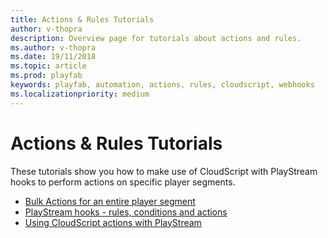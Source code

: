 ```yaml
---
title: Actions & Rules Tutorials
author: v-thopra
description: Overview page for tutorials about actions and rules.
ms.author: v-thopra
ms.date: 19/11/2018
ms.topic: article
ms.prod: playfab
keywords: playfab, automation, actions, rules, cloudscript, webhooks
ms.localizationpriority: medium
---
```


# Actions &amp; Rules Tutorials

These tutorials show you how to make use of CloudScript with PlayStream hooks to perform actions on specific player segments.

- [Bulk Actions for an entire player segment](bulk-actions-for-an-entire-player-segment.md)
- [PlayStream hooks - rules, conditions and actions](playstream-hooks-rules-conditions-and-actions.md)
- [Using CloudScript actions with PlayStream](using-cloudscript-actions-with-playstream.md)